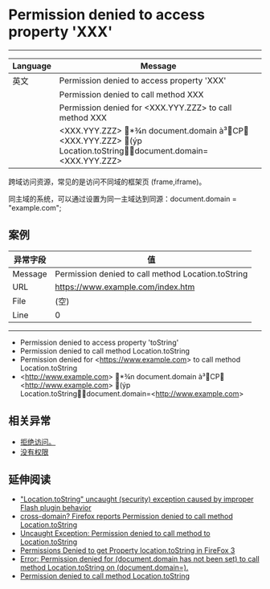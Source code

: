 
# Permission denied to access property 'XXX'

----

| Language | Message                                                                                                                                  |
|----------|------------------------------------------------------------------------------------------------------------------------------------------|
| 英文     | Permission denied to access property 'XXX'                                                                                               |
|          | Permission denied to call method XXX                                                                                                     |
|          | Permission denied for <XXX.YYY.ZZZ> to call method XXX                                                                                   |
|          | &lt;XXX.YYY.ZZZ&gt; *¾n document.domain à³CP &lt;XXX.YYY.ZZZ&gt; (ýp Location.toStringdocument.domain=&lt;XXX.YYY.ZZZ&gt; |


跨域访问资源，常见的是访问不同域的框架页 (frame,iframe)。

同主域的系统，可以通过设置为同一主域达到同源：document.domain = "example.com";


## 案例

| 异常字段 | 值                                                 |
|----------|----------------------------------------------------|
| Message  | Permission denied to call method Location.toString |
| URL      | https://www.example.com/index.htm                  |
| File     | (空)                                               |
| Line     | 0                                                  |

----

* Permission denied to access property 'toString'
* Permission denied to call method Location.toString
* Permission denied for &lt;https://www.example.com&gt; to call method Location.toString
* &lt;http://www.example.com&gt; *¾n document.domain à³CP &lt;http://www.example.com&gt; (ýp Location.toStringdocument.domain=&lt;http://www.example.com&gt;

## 相关异常

* [拒绝访问。](./access-is-denied)
* [没有权限](./permission-denied)

## 延伸阅读

* ["Location.toString" uncaught (security) exception caused by improper Flash plugin behavior](http://bugs.adobe.com/jira/browse/FP-561)
* [cross-domain? Firefox reports Permission denied to call method Location.toString](http://code.google.com/p/swfobject/issues/detail?id=318)
* [Uncaught Exception: Permission denied to call method to Location.toString](http://willperone.net/Code/as3error.php)
* [Permissions Denied to get Property location.toString in FireFox 3](http://www.west-wind.com/weblog/posts/2008/Jul/02/Permissions-Denied-to-get-Property-locationtoString-in-FireFox-3)
* [Error: Permission denied for (document.domain has not been set) to call method Location.toString on (document.domain=).](http://support.mozilla.com/zh-CN/questions/703527)
* [Permission denied to call method Location.toString](http://stackoverflow.com/questions/902501/permission-denied-to-call-method-location-tostring)
